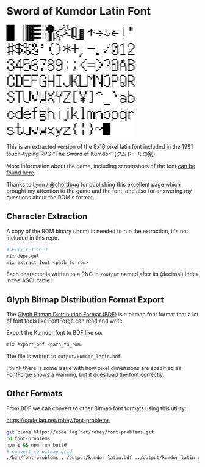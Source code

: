 # Sword of Kumdor Latin Font

<div>
<img 
style="image-rendering: pixelated;"
src="./output/kumdor_latin_grid.bmp" 
width="336px">
</div>
  
  
This is an extracted version of the 8x16 pixel latin font included in the 1991 touch-typing RPG “The Sword of Kumdor” (クムドールの剣).

More information about the game, including screenshots of the font [can be found here](https://lynn.github.io/kumdor/).

Thanks to [Lynn / @chordbug](https://lynn.github.io/) for publishing this excellent page which brought my attention to the game and the font, and also for answering my questions about the ROM's format.

## Character Extraction

A copy of the ROM binary (.hdm) is needed to run the extraction,
it's not included in this repo.

```sh
# Elixir 1.16.3
mix deps.get
mix extract_font <path_to_rom>
```

Each character is written to a PNG in `/output` named after its (decimal) index in the ASCII table.

## Glyph Bitmap Distribution Format Export

The [Glyph Bitmap Distribution Format (BDF)](https://en.wikipedia.org/wiki/Glyph_Bitmap_Distribution_Format) is a bitmap font format that a lot of font tools like FontForge can read and write.

Export the Kumdor font to BDF like so:

```sh
mix export_bdf <path_to_rom>
```

The file is written to `output/kumdor_latin.bdf`.

I think there is some issue with how pixel dimensions are specified as FontForge shows a warning, but it does load the font correctly.

## Other Formats

From BDF we can convert to other Bitmap font formats using this utility:

https://code.lag.net/robey/font-problems

```sh
git clone https://code.lag.net/robey/font-problems.git
cd font-problems 
npm i && npm run build
# convert to bitmap grid
./bin/font-problems ../output/kumdor_latin.bdf ../output/kumdor_latin_grid.bmp
```

